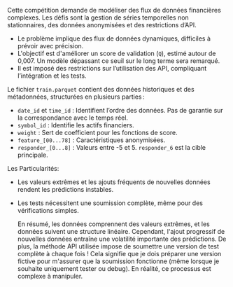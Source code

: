 Cette compétition demande de modéliser des flux de données financières complexes. Les défis sont la gestion de séries temporelles non stationnaires, des données anonymisées et des restrictions d’API. 


- Le problème implique des flux de données dynamiques, difficiles à prévoir avec précision.
- L'objectif est d'améliorer un score de validation (`Q`), estimé autour de 0,007. Un modèle dépassant ce seuil sur le long terme sera remarqué.
- Il est imposé des restrictions sur l’utilisation des API, compliquant l’intégration et les tests.


Le fichier `train.parquet` contient des données historiques et des métadonnées, structurées en plusieurs parties :

  - `date_id` et `time_id` : Identifient l’ordre des données. Pas de garantie sur la correspondance avec le temps réel.
  - `symbol_id` : Identifie les actifs financiers.
  - `weight` : Sert de coefficient pour les fonctions de score.
  - `feature_[00...78]` : Caractéristiques anonymisées.
  - `responder_[0...8]` : Valeurs entre -5 et 5. `responder_6` est la cible principale.

  Les Particularités:
  - Les valeurs extrêmes et les ajouts fréquents de nouvelles données rendent les prédictions instables.
  - Les tests nécessitent une soumission complète, même pour des vérifications simples.

    En résumé, les données comprennent des valeurs extrêmes, et les données suivent une structure linéaire. Cependant, l'ajout progressif de nouvelles données entraîne une volatilité importante des prédictions.
    De plus, la méthode API utilisée impose de soumettre une version de test complète à chaque fois ! 
    Cela signifie que je dois préparer une version fictive pour m'assurer que la soumission fonctionne (même lorsque je souhaite uniquement tester ou debug).
    En réalité, ce processus est complexe à manipuler.
